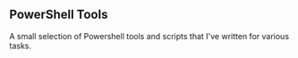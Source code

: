 ## PowerShell Tools

A small selection of Powershell tools and scripts that I've written for various tasks.